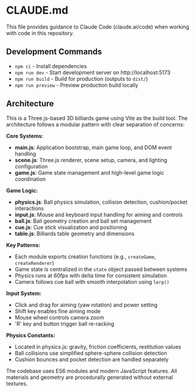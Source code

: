 # CLAUDE.md

This file provides guidance to Claude Code (claude.ai/code) when working with code in this repository.

## Development Commands

- `npm ci` - Install dependencies
- `npm run dev` - Start development server on http://localhost:5173
- `npm run build` - Build for production (outputs to `dist/`)
- `npm run preview` - Preview production build locally

## Architecture

This is a Three.js-based 3D billiards game using Vite as the build tool. The architecture follows a modular pattern with clear separation of concerns:

**Core Systems:**
- **main.js**: Application bootstrap, main game loop, and DOM event handling
- **scene.js**: Three.js renderer, scene setup, camera, and lighting configuration
- **game.js**: Game state management and high-level game logic coordination

**Game Logic:**
- **physics.js**: Ball physics simulation, collision detection, cushion/pocket interactions
- **input.js**: Mouse and keyboard input handling for aiming and controls
- **ball.js**: Ball geometry creation and ball set management
- **cue.js**: Cue stick visualization and positioning
- **table.js**: Billiards table geometry and dimensions

**Key Patterns:**
- Each module exports creation functions (e.g., `createGame`, `createRenderer`)
- Game state is centralized in the `state` object passed between systems
- Physics runs at 60fps with delta time for consistent simulation
- Camera follows cue ball with smooth interpolation using `lerp()`

**Input System:**
- Click and drag for aiming (yaw rotation) and power setting
- Shift key enables fine aiming mode
- Mouse wheel controls camera zoom
- 'R' key and button trigger ball re-racking

**Physics Constants:**
- Located in physics.js: gravity, friction coefficients, restitution values
- Ball collisions use simplified sphere-sphere collision detection
- Cushion bounces and pocket detection are handled separately

The codebase uses ES6 modules and modern JavaScript features. All materials and geometry are procedurally generated without external textures.